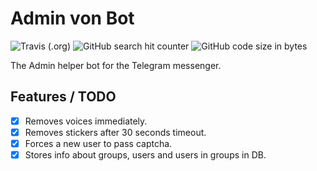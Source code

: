 # Admin von Bot

![Travis (.org)](https://img.shields.io/travis/com/Piterden/admin_von_bot.svg?style=for-the-badge)
![GitHub search hit counter](https://img.shields.io/github/search/Piterden/admin_von_bot/admin.svg?style=for-the-badge)
![GitHub code size in bytes](https://img.shields.io/github/languages/code-size/Piterden/admin_von_bot.svg?style=for-the-badge)

The Admin helper bot for the Telegram messenger.

## Features / TODO

- [x] Removes voices immediately.
- [x] Removes stickers after 30 seconds timeout.
- [x] Forces a new user to pass captcha.
- [x] Stores info about groups, users and users in groups in DB.
